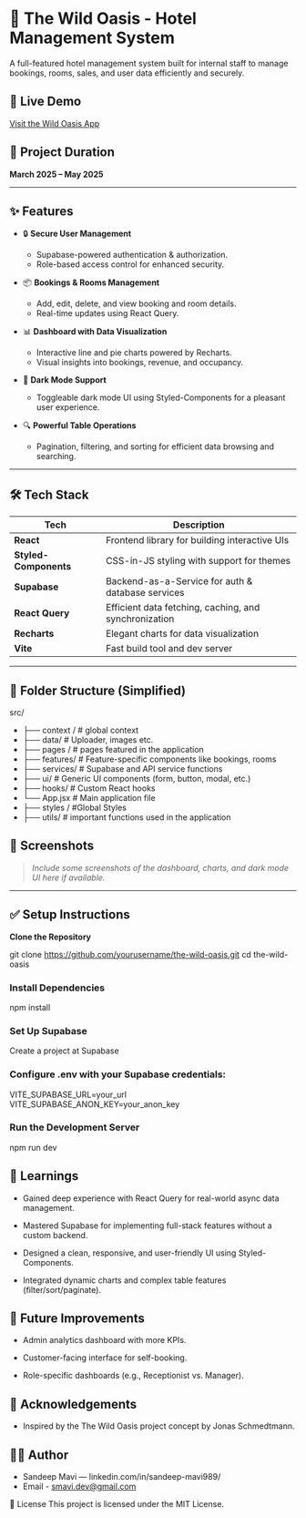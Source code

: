 # 🏨 The Wild Oasis - Hotel Management System

A full-featured hotel management system built for internal staff to manage bookings, rooms, sales, and user data efficiently and securely.

## 🚀 Live Demo

[Visit the Wild Oasis App](#) <!-- Replace with actual deployed link when available -->

## 📅 Project Duration

**March 2025 – May 2025**

---

## ✨ Features

- 🔒 **Secure User Management**  
  - Supabase-powered authentication & authorization.
  - Role-based access control for enhanced security.

- 📦 **Bookings & Rooms Management**  
  - Add, edit, delete, and view booking and room details.
  - Real-time updates using React Query.

- 📊 **Dashboard with Data Visualization**  
  - Interactive line and pie charts powered by Recharts.
  - Visual insights into bookings, revenue, and occupancy.

- 🌙 **Dark Mode Support**  
  - Toggleable dark mode UI using Styled-Components for a pleasant user experience.

- 🔍 **Powerful Table Operations**  
  - Pagination, filtering, and sorting for efficient data browsing and searching.

---

## 🛠️ Tech Stack

| Tech             | Description                                        |
|------------------|----------------------------------------------------|
| **React**        | Frontend library for building interactive UIs      |
| **Styled-Components** | CSS-in-JS styling with support for themes        |
| **Supabase**     | Backend-as-a-Service for auth & database services  |
| **React Query**  | Efficient data fetching, caching, and synchronization |
| **Recharts**     | Elegant charts for data visualization              |
| **Vite**         | Fast build tool and dev server                     |

---

## 📂 Folder Structure (Simplified)
src/
- ├── context / # global context
- ├── data/ # Uploader, images etc.
- ├── pages / # pages featured in the application
- ├── features/ # Feature-specific components like bookings, rooms
- ├── services/ # Supabase and API service functions
- ├── ui/ # Generic UI components (form, button, modal, etc.)
- ├── hooks/ # Custom React hooks
- └── App.jsx # Main application file
- ├── styles / #Global Styles
- ├── utils/ # important functions used in the application

## 📸 Screenshots

> _Include some screenshots of the dashboard, charts, and dark mode UI here if available._

---

## ✅ Setup Instructions

 **Clone the Repository**
  
   git clone https://github.com/yourusername/the-wild-oasis.git
   cd the-wild-oasis
### Install Dependencies
  npm install
### Set Up Supabase

 Create a project at Supabase

### Configure .env with your Supabase credentials:

VITE_SUPABASE_URL=your_url
VITE_SUPABASE_ANON_KEY=your_anon_key
### Run the Development Server
npm run dev
## 🧠 Learnings
- Gained deep experience with React Query for real-world async data management.

- Mastered Supabase for implementing full-stack features without a custom backend.

- Designed a clean, responsive, and user-friendly UI using Styled-Components.

- Integrated dynamic charts and complex table features (filter/sort/paginate).

## 📌 Future Improvements
- Admin analytics dashboard with more KPIs.

- Customer-facing interface for self-booking.

- Role-specific dashboards (e.g., Receptionist vs. Manager).

## 🙌 Acknowledgements
- Inspired by the The Wild Oasis project concept by Jonas Schmedtmann.

## 🧑‍💻 Author
- Sandeep Mavi — linkedin.com/in/sandeep-mavi989/
- Email - smavi.dev@gmail.com


📄 License
This project is licensed under the MIT License.
